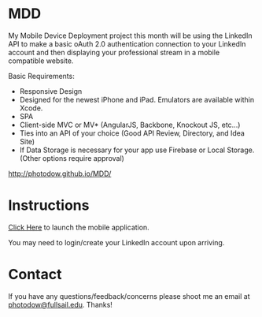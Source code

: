 MDD
===

My Mobile Device Deployment project this month will be using the LinkedIn API to make a basic oAuth 2.0 authentication connection to your LinkedIn account and then displaying your professional stream in a mobile compatible website.

Basic Requirements:
<ul>
	<li>Responsive Design</li>
	<li>Designed for the newest iPhone and iPad. Emulators are available within Xcode.</li>
	<li>SPA</li>
	<li>Client-side MVC or MV* (AngularJS, Backbone, Knockout JS, etc...)</li>
	<li>Ties into an API of your choice (Good API Review, Directory,  and Idea Site)</li>
	<li>If Data Storage is necessary for your app use Firebase or Local Storage. (Other options require approval)</li>
</ul>

<a href="http://photodow.github.io/MDD/" target="_blank">http://photodow.github.io/MDD/</a>

Instructions
===

<a href="http://photodow.github.io/MDD/" target="_blank">Click Here</a> to launch the mobile application.

You may need to login/create your LinkedIn account upon arriving.

Contact
===

If you have any questions/feedback/concerns please shoot me an email at <a href="mailto:photodow@fullsail.edu">photodow@fullsail.edu. Thanks!
